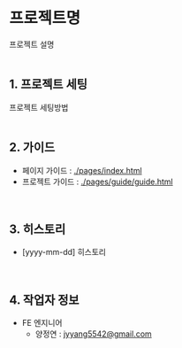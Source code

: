 # 프로젝트명
프로젝트 설명<br />
<br />

## 1. 프로젝트 세팅
프로젝트 세팅방법<br />
<br />

## 2. 가이드
* 페이지 가이드 : [./pages/index.html](./pages/index.html)
* 프로젝트 가이드 : [./pages/guide/guide.html](./pages/guide/guide.html)<br />
<br />

## 3. 히스토리
* [yyyy-mm-dd] 히스토리<br />
<br />

## 4. 작업자 정보
* FE 엔지니어
  * 양정연 : jyyang5542@gmail.com
